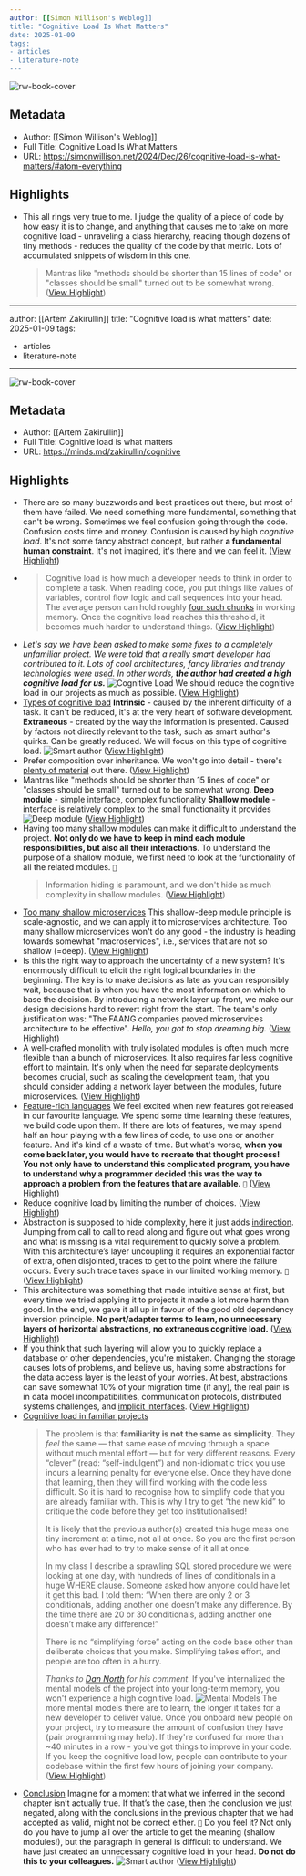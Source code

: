 ```yaml
---
author: [[Simon Willison's Weblog]]
title: "Cognitive Load Is What Matters"
date: 2025-01-09
tags: 
- articles
- literature-note
---
```

![rw-book-cover](https://simonwillison.net/favicon.ico)

## Metadata
- Author: [[Simon Willison's Weblog]]
- Full Title: Cognitive Load Is What Matters
- URL: https://simonwillison.net/2024/Dec/26/cognitive-load-is-what-matters/#atom-everything

## Highlights
- This all rings very true to me. I judge the quality of a piece of code by how easy it is to change, and anything that causes me to take on more cognitive load - unraveling a class hierarchy, reading though dozens of tiny methods - reduces the quality of the code by that metric.
  Lots of accumulated snippets of wisdom in this one.
  > Mantras like "methods should be shorter than 15 lines of code" or "classes should be small" turned out to be somewhat wrong. ([View Highlight](https://read.readwise.io/read/01jh5mvn2g3v89385smnwjqkad))


---
author: [[Artem Zakirullin]]
title: "Cognitive load is what matters"
date: 2025-01-09
tags: 
- articles
- literature-note
---
![rw-book-cover](https://readwise-assets.s3.amazonaws.com/media/uploaded_book_covers/profile_691412/cat.webp)

## Metadata
- Author: [[Artem Zakirullin]]
- Full Title: Cognitive load is what matters
- URL: https://minds.md/zakirullin/cognitive

## Highlights
- There are so many buzzwords and best practices out there, but most of them have failed. We need something more fundamental, something that can't be wrong.
  Sometimes we feel confusion going through the code. Confusion costs time and money. Confusion is caused by high *cognitive load*. It's not some fancy abstract concept, but rather **a fundamental human constraint**. It's not imagined, it's there and we can feel it. ([View Highlight](https://read.readwise.io/read/01jh5mwgqv0bvax96vsr4czfe2))
- > Cognitive load is how much a developer needs to think in order to complete a task.
  When reading code, you put things like values of variables, control flow logic and call sequences into your head. The average person can hold roughly [four such chunks](https://github.com/zakirullin/cognitive-load/issues/16) in working memory. Once the cognitive load reaches this threshold, it becomes much harder to understand things. ([View Highlight](https://read.readwise.io/read/01jh5mx5py3sd7haraskdaasfn))
- *Let's say we have been asked to make some fixes to a completely unfamiliar project. We were told that a really smart developer had contributed to it. Lots of cool architectures, fancy libraries and trendy technologies were used. In other words, **the author had created a high cognitive load for us.***
  ![Cognitive Load](https://github.com/zakirullin/cognitive-load/blob/main/img/cognitiveloadv6paper.png?raw=true)
  We should reduce the cognitive load in our projects as much as possible. ([View Highlight](https://read.readwise.io/read/01jh5mxm8mt0psfjzbt8na808p))
- [Types of cognitive load](https://minds.md/zakirullin/cognitive/#types)
  **Intrinsic** - caused by the inherent difficulty of a task. It can't be reduced, it's at the very heart of software development.
  **Extraneous** - created by the way the information is presented. Caused by factors not directly relevant to the task, such as smart author's quirks. Can be greatly reduced. We will focus on this type of cognitive load.
  ![Smart author](https://github.com/zakirullin/cognitive-load/blob/main/img/smartauthorv15paperthanksmari.png?raw=true) ([View Highlight](https://read.readwise.io/read/01jh5my2vc5vqkqjv7p8dz41xg))
- Prefer composition over inheritance. We won't go into detail - there's [plenty of material](https://www.youtube.com/watch?v=hxGOiiR9ZKg) out there. ([View Highlight](https://read.readwise.io/read/01jh5mzg6tvk4mtad4tdm0bdc9))
- Mantras like "methods should be shorter than 15 lines of code" or "classes should be small" turned out to be somewhat wrong.
  **Deep module** - simple interface, complex functionality 
  **Shallow module** - interface is relatively complex to the small functionality it provides
  ![Deep module](https://github.com/zakirullin/cognitive-load/blob/main/img/deepmodulev8paper.png?raw=true) ([View Highlight](https://read.readwise.io/read/01jh5mzzctdwgzg832h71z51tz))
- Having too many shallow modules can make it difficult to understand the project. **Not only do we have to keep in mind each module responsibilities, but also all their interactions**. To understand the purpose of a shallow module, we first need to look at the functionality of all the related modules. `🤯`
  > Information hiding is paramount, and we don't hide as much complexity in shallow modules. ([View Highlight](https://read.readwise.io/read/01jh5n09qrhs3aw3v92zyy3awx))
- [Too many shallow microservices](https://minds.md/zakirullin/cognitive/#shallow-microservices)
  This shallow-deep module principle is scale-agnostic, and we can apply it to microservices architecture. Too many shallow microservices won't do any good - the industry is heading towards somewhat "macroservices", i.e., services that are not so shallow (=deep). ([View Highlight](https://read.readwise.io/read/01jh5n110hnkkbem9qnr3bf5v5))
- Is this the right way to approach the uncertainty of a new system? It's enormously difficult to elicit the right logical boundaries in the beginning. The key is to make decisions as late as you can responsibly wait, because that is when you have the most information on which to base the decision. By introducing a network layer up front, we make our design decisions hard to revert right from the start. The team's only justification was: "The FAANG companies proved microservices architecture to be effective". *Hello, you got to stop dreaming big.* ([View Highlight](https://read.readwise.io/read/01jh5n1drmm653m6ybb2v33h81))
- A well-crafted monolith with truly isolated modules is often much more flexible than a bunch of microservices. It also requires far less cognitive effort to maintain. It's only when the need for separate deployments becomes crucial, such as scaling the development team, that you should consider adding a network layer between the modules, future microservices. ([View Highlight](https://read.readwise.io/read/01jh5n1jzmn5w42141v9ymsscq))
- [Feature-rich languages](https://minds.md/zakirullin/cognitive/#lang)
  We feel excited when new features got released in our favourite language. We spend some time learning these features, we build code upon them.
  If there are lots of features, we may spend half an hour playing with a few lines of code, to use one or another feature. And it's kind of a waste of time. But what's worse, **when you come back later, you would have to recreate that thought process!**
  **You not only have to understand this complicated program, you have to understand why a programmer decided this was the way to approach a problem from the features that are available.** `🤯` ([View Highlight](https://read.readwise.io/read/01jh5n1z4wcxzegxye40qznwq5))
- Reduce cognitive load by limiting the number of choices. ([View Highlight](https://read.readwise.io/read/01jh5n20sm21nz6mq51tfqvbar))
- Abstraction is supposed to hide complexity, here it just adds [indirection](https://fhur.me/posts/2024/thats-not-an-abstraction). Jumping from call to call to read along and figure out what goes wrong and what is missing is a vital requirement to quickly solve a problem. With this architecture’s layer uncoupling it requires an exponential factor of extra, often disjointed, traces to get to the point where the failure occurs. Every such trace takes space in our limited working memory. `🤯` ([View Highlight](https://read.readwise.io/read/01jh5n2qwbmqsfn2pxz0jys4h6))
- This architecture was something that made intuitive sense at first, but every time we tried applying it to projects it made a lot more harm than good. In the end, we gave it all up in favour of the good old dependency inversion principle. **No port/adapter terms to learn, no unnecessary layers of horizontal abstractions, no extraneous cognitive load.** ([View Highlight](https://read.readwise.io/read/01jh5n30kdsxtm9t5x46bj438y))
- If you think that such layering will allow you to quickly replace a database or other dependencies, you're mistaken. Changing the storage causes lots of problems, and believe us, having some abstractions for the data access layer is the least of your worries. At best, abstractions can save somewhat 10% of your migration time (if any), the real pain is in data model incompatibilities, communication protocols, distributed systems challenges, and [implicit interfaces](https://www.hyrumslaw.com). ([View Highlight](https://read.readwise.io/read/01jh5n37m96rgqhbnkekjadfjh))
- [Cognitive load in familiar projects](https://minds.md/zakirullin/cognitive/#familiar)
  > The problem is that **familiarity is not the same as simplicity**. They *feel* the same — that same ease of moving through a space without much mental effort — but for very different reasons. Every “clever” (read: “self-indulgent”) and non-idiomatic trick you use incurs a learning penalty for everyone else. Once they have done that learning, then they will find working with the code less difficult. So it is hard to recognise how to simplify code that you are already familiar with. This is why I try to get “the new kid” to critique the code before they get too institutionalised!
  > 
  > It is likely that the previous author(s) created this huge mess one tiny increment at a time, not all at once. So you are the first person who has ever had to try to make sense of it all at once.
  > 
  > In my class I describe a sprawling SQL stored procedure we were looking at one day, with hundreds of lines of conditionals in a huge WHERE clause. Someone asked how anyone could have let it get this bad. I told them: “When there are only 2 or 3 conditionals, adding another one doesn’t make any difference. By the time there are 20 or 30 conditionals, adding another one doesn’t make any difference!”
  > 
  > There is no “simplifying force” acting on the code base other than deliberate choices that you make. Simplifying takes effort, and people are too often in a hurry.
  > 
  > *Thanks to [Dan North](https://dannorth.net) for his comment*.
  If you've internalized the mental models of the project into your long-term memory, you won't experience a high cognitive load.
  ![Mental Models](https://github.com/zakirullin/cognitive-load/blob/main/img/mentalmodelsv15paper.png?raw=true)
  The more mental models there are to learn, the longer it takes for a new developer to deliver value.
  Once you onboard new people on your project, try to measure the amount of confusion they have (pair programming may help). If they're confused for more than ~40 minutes in a row - you've got things to improve in your code.
  If you keep the cognitive load low, people can contribute to your codebase within the first few hours of joining your company. ([View Highlight](https://read.readwise.io/read/01jh5n45yfgh50xrhf9gyd1m5e))
- [Conclusion](https://minds.md/zakirullin/cognitive/#conclusion)
  Imagine for a moment that what we inferred in the second chapter isn’t actually true. If that’s the case, then the conclusion we just negated, along with the conclusions in the previous chapter that we had accepted as valid, might not be correct either. `🤯`
  Do you feel it? Not only do you have to jump all over the article to get the meaning (shallow modules!), but the paragraph in general is difficult to understand. We have just created an unnecessary cognitive load in your head. **Do not do this to your colleagues.**
  ![Smart author](https://github.com/zakirullin/cognitive-load/blob/main/img/smartauthorv15paperthanksmari.png?raw=true) ([View Highlight](https://read.readwise.io/read/01jh5n4gbntqd51mz18mxqne42))


